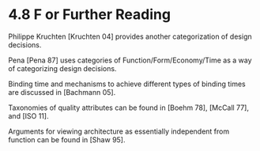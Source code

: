 4.8 F or Further Reading
===

Philippe Kruchten [Kruchten 04] provides another categorization of design
decisions.

Pena [Pena 87] uses categories of Function/Form/Economy/Time as a way
of categorizing design decisions.

Binding time and mechanisms to achieve different types of binding times
are discussed in [Bachmann 05].

Taxonomies of quality attributes can be found in [Boehm 78], [McCall 77],
and [ISO 11].

Arguments for viewing architecture as essentially independent from function
can be found in [Shaw 95].
